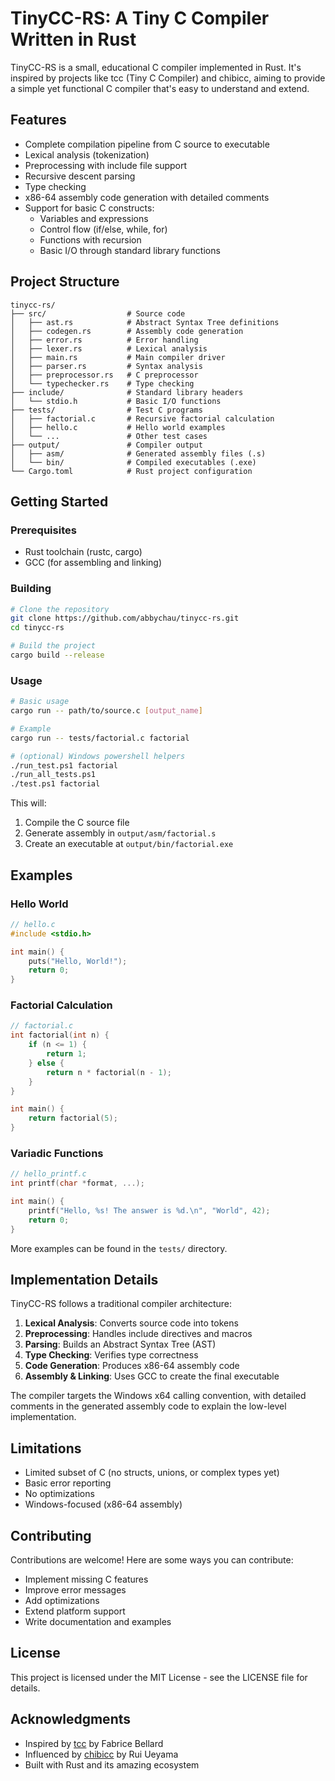 # TinyCC-RS: A Tiny C Compiler Written in Rust

TinyCC-RS is a small, educational C compiler implemented in Rust. It's inspired by projects like tcc (Tiny C Compiler) and chibicc, aiming to provide a simple yet functional C compiler that's easy to understand and extend.

## Features

- Complete compilation pipeline from C source to executable
- Lexical analysis (tokenization)
- Preprocessing with include file support
- Recursive descent parsing
- Type checking
- x86-64 assembly code generation with detailed comments
- Support for basic C constructs:
  - Variables and expressions
  - Control flow (if/else, while, for)
  - Functions with recursion
  - Basic I/O through standard library functions

## Project Structure

```
tinycc-rs/
├── src/                  # Source code
│   ├── ast.rs            # Abstract Syntax Tree definitions
│   ├── codegen.rs        # Assembly code generation
│   ├── error.rs          # Error handling
│   ├── lexer.rs          # Lexical analysis
│   ├── main.rs           # Main compiler driver
│   ├── parser.rs         # Syntax analysis
│   ├── preprocessor.rs   # C preprocessor
│   └── typechecker.rs    # Type checking
├── include/              # Standard library headers
│   └── stdio.h           # Basic I/O functions
├── tests/                # Test C programs
│   ├── factorial.c       # Recursive factorial calculation
│   ├── hello.c           # Hello world examples
│   └── ...               # Other test cases
├── output/               # Compiler output
│   ├── asm/              # Generated assembly files (.s)
│   └── bin/              # Compiled executables (.exe)
└── Cargo.toml            # Rust project configuration
```

## Getting Started

### Prerequisites

- Rust toolchain (rustc, cargo)
- GCC (for assembling and linking)

### Building

```bash
# Clone the repository
git clone https://github.com/abbychau/tinycc-rs.git
cd tinycc-rs

# Build the project
cargo build --release
```

### Usage

```bash
# Basic usage
cargo run -- path/to/source.c [output_name]

# Example
cargo run -- tests/factorial.c factorial
```

```bash
# (optional) Windows powershell helpers
./run_test.ps1 factorial
./run_all_tests.ps1
./test.ps1 factorial
```

This will:
1. Compile the C source file
2. Generate assembly in `output/asm/factorial.s`
3. Create an executable at `output/bin/factorial.exe`

## Examples

### Hello World

```c
// hello.c
#include <stdio.h>

int main() {
    puts("Hello, World!");
    return 0;
}
```

### Factorial Calculation

```c
// factorial.c
int factorial(int n) {
    if (n <= 1) {
        return 1;
    } else {
        return n * factorial(n - 1);
    }
}

int main() {
    return factorial(5);
}
```

### Variadic Functions

```c
// hello_printf.c
int printf(char *format, ...);

int main() {
    printf("Hello, %s! The answer is %d.\n", "World", 42);
    return 0;
}
```

More examples can be found in the `tests/` directory.

## Implementation Details

TinyCC-RS follows a traditional compiler architecture:

1. **Lexical Analysis**: Converts source code into tokens
2. **Preprocessing**: Handles include directives and macros
3. **Parsing**: Builds an Abstract Syntax Tree (AST)
4. **Type Checking**: Verifies type correctness
5. **Code Generation**: Produces x86-64 assembly code
6. **Assembly & Linking**: Uses GCC to create the final executable

The compiler targets the Windows x64 calling convention, with detailed comments in the generated assembly code to explain the low-level implementation.

## Limitations

- Limited subset of C (no structs, unions, or complex types yet)
- Basic error reporting
- No optimizations
- Windows-focused (x86-64 assembly)

## Contributing

Contributions are welcome! Here are some ways you can contribute:

- Implement missing C features
- Improve error messages
- Add optimizations
- Extend platform support
- Write documentation and examples

## License

This project is licensed under the MIT License - see the LICENSE file for details.

## Acknowledgments

- Inspired by [tcc](https://bellard.org/tcc/) by Fabrice Bellard
- Influenced by [chibicc](https://github.com/rui314/chibicc) by Rui Ueyama
- Built with Rust and its amazing ecosystem

